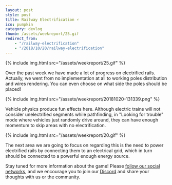 ```yaml
---
layout: post
style: post
title: Railway Electrification ⚡
ico: pumpkin
category: devlog
thumb: /assets/weekreport/25.gif
redirect_from:
    - "/railway-electrification"
    - "/2018/10/20/railway-electrification"
---
```


{% include img.html src="/assets/weekreport/25.gif" %}

Over the past week we have made a lot of progress on electrified rails. Actually, we went from no implementation at all to working poles distribution and wires rendering. You can even choose on what side the poles should be placed!

{% include img.html src="/assets/weekreport/20181020-131339.png" %}

Vehicle physics produce fun effects here. Although electric trains will not consider unelectrified segments while pathfinding, in "Looking for trouble" mode where vehicles just randomly drive around, they can have enough momentum to skip areas with no electrification.

{% include img.html src="/assets/weekreport/20.gif" %}

The next area we are going to focus on regarding this is the need to power electrified rails by connecting them to an electrical grid, which in turn should be connected to a powerful enough energy source.

Stay tuned for more information about the game! Please [follow our social networks](/contacts), and we encourage you to join our [Discord](http://discord.gg/64KPWd5) and share your thoughts with us or the community.